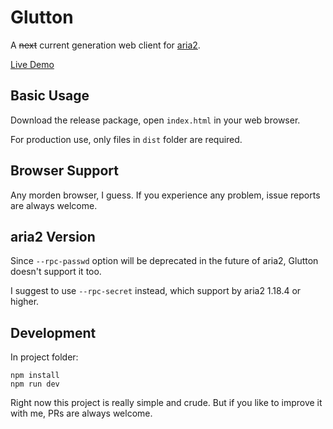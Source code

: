 # Glutton

A ~~next~~ current generation web client for [aria2](http://aria2.github.io/).

[Live Demo](http://nemoalex.github.io/glutton/)

## Basic Usage

Download the release package, open `index.html` in your web browser.

For production use, only files in `dist` folder are required.

## Browser Support

Any morden browser, I guess. If you experience any problem, issue reports are always welcome.

## aria2 Version

Since `--rpc-passwd` option will be deprecated in the future of aria2, Glutton doesn't support it too.

I suggest to use `--rpc-secret` instead, which support by aria2 1.18.4 or higher.

## Development

In project folder:

```
npm install
npm run dev
```

Right now this project is really simple and crude. But if you like to improve it with me, PRs are always welcome.
